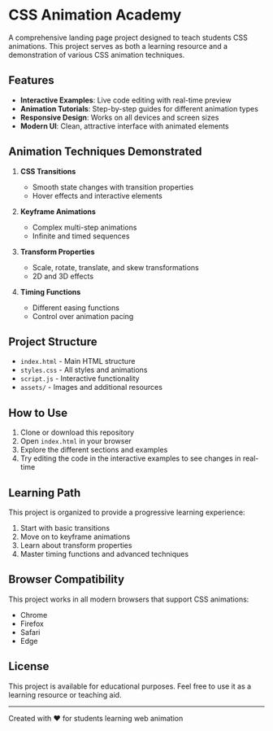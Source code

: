 # CSS Animation Academy

A comprehensive landing page project designed to teach students CSS animations. This project serves as both a learning resource and a demonstration of various CSS animation techniques.

## Features

- **Interactive Examples**: Live code editing with real-time preview
- **Animation Tutorials**: Step-by-step guides for different animation types
- **Responsive Design**: Works on all devices and screen sizes
- **Modern UI**: Clean, attractive interface with animated elements

## Animation Techniques Demonstrated

1. **CSS Transitions**
   - Smooth state changes with transition properties
   - Hover effects and interactive elements

2. **Keyframe Animations**
   - Complex multi-step animations
   - Infinite and timed sequences

3. **Transform Properties**
   - Scale, rotate, translate, and skew transformations
   - 2D and 3D effects

4. **Timing Functions**
   - Different easing functions
   - Control over animation pacing

## Project Structure

- `index.html` - Main HTML structure
- `styles.css` - All styles and animations
- `script.js` - Interactive functionality
- `assets/` - Images and additional resources

## How to Use

1. Clone or download this repository
2. Open `index.html` in your browser
3. Explore the different sections and examples
4. Try editing the code in the interactive examples to see changes in real-time

## Learning Path

This project is organized to provide a progressive learning experience:

1. Start with basic transitions
2. Move on to keyframe animations
3. Learn about transform properties
4. Master timing functions and advanced techniques

## Browser Compatibility

This project works in all modern browsers that support CSS animations:
- Chrome
- Firefox
- Safari
- Edge

## License

This project is available for educational purposes. Feel free to use it as a learning resource or teaching aid.

---

Created with ❤️ for students learning web animation
